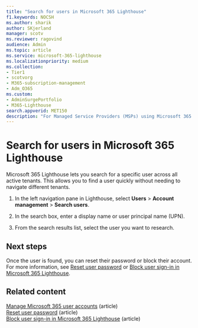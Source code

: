 ```yaml
---
title: "Search for users in Microsoft 365 Lighthouse"
f1.keywords: NOCSH
ms.author: sharik
author: SKjerland
manager: scotv
ms.reviewer: ragovind
audience: Admin
ms.topic: article
ms.service: microsoft-365-lighthouse
ms.localizationpriority: medium
ms.collection:
- Tier1
- scotvorg
- M365-subscription-management
- Adm_O365
ms.custom:
- AdminSurgePortfolio
- M365-Lighthouse
search.appverid: MET150
description: "For Managed Service Providers (MSPs) using Microsoft 365 Lighthouse, learn how to search for users."
---
```


# Search for users in Microsoft 365 Lighthouse

Microsoft 365 Lighthouse lets you search for a specific user across all active tenants. This allows you to find a user quickly without needing to navigate different tenants.

1. In the left navigation pane in Lighthouse, select **Users** > **Account management** > **Search users**.

2. In the search box, enter a display name or user principal name (UPN).

3. From the search results list, select the user you want to research.

## Next steps

Once the user is found, you can reset their password or block their account. For more information, see [Reset user password](m365-lighthouse-reset-user-password.md) or [Block user sign-in in Microsoft 365 Lighthouse](m365-lighthouse-block-user-signin.md).

## Related content

[Manage Microsoft 365 user accounts](../enterprise/manage-microsoft-365-accounts.md) (article)\
[Reset user password](m365-lighthouse-reset-user-password.md) (article)\
[Block user sign-in in Microsoft 365 Lighthouse](m365-lighthouse-block-user-signin.md) (article)
